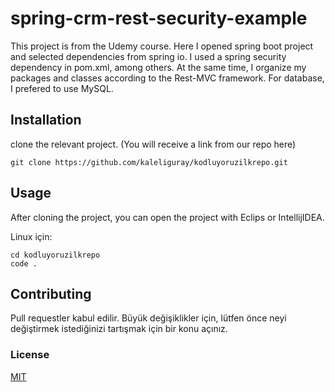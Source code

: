 # spring-crm-rest-security-example

This project is from the Udemy course. Here I opened spring boot project and selected dependencies from spring io. I used a spring security dependency in pom.xml, among others. At the same time, I organize my packages and classes according to the Rest-MVC framework.  For database, I prefered to use MySQL.

## Installation

clone the relevant project. (You will receive a link from our repo here)

` git clone https://github.com/kaleliguray/kodluyoruzilkrepo.git `


## Usage

After cloning the project, you can open the project with Eclips or IntellijIDEA.

Linux için:

```
cd kodluyoruzilkrepo
code .
```



## Contributing

Pull requestler kabul edilir. Büyük değişiklikler için, lütfen önce neyi değiştirmek istediğinizi tartışmak için bir konu açınız.



### License

[MIT]()
